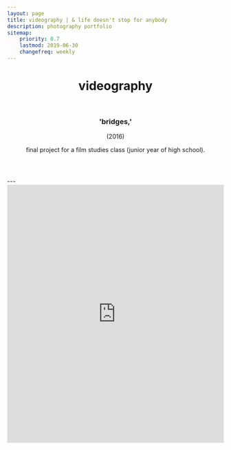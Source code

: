 ```yaml
---
layout: page
title: videography | & life doesn't stop for anybody
description: photography portfolio
sitemap:
    priority: 0.7
    lastmod: 2019-06-30
    changefreq: weekly
---
```


<header class="major">
	<h1>videography</h1>
</header>

<header>
	<h3 class="accent jobloc">'bridges,'</h3> <span class="jobdesc">(2016)</span>
	<p>final project for a film studies class (junior year of high school).</p>
</header>
---
<iframe width="100%" height="600" src="https://www.youtube.com/embed/N-YHmRC66hY" frameborder="0" allow="accelerometer; autoplay; encrypted-media; gyroscope; picture-in-picture" allowfullscreen></iframe>